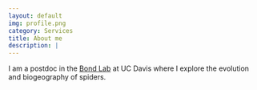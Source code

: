 ```yaml
---
layout: default
img: profile.png
category: Services
title: About me
description: |
---
```

  I am a postdoc in the [Bond Lab](https://www.bondlab.org/) at UC Davis where I explore the evolution and biogeography of spiders. 
